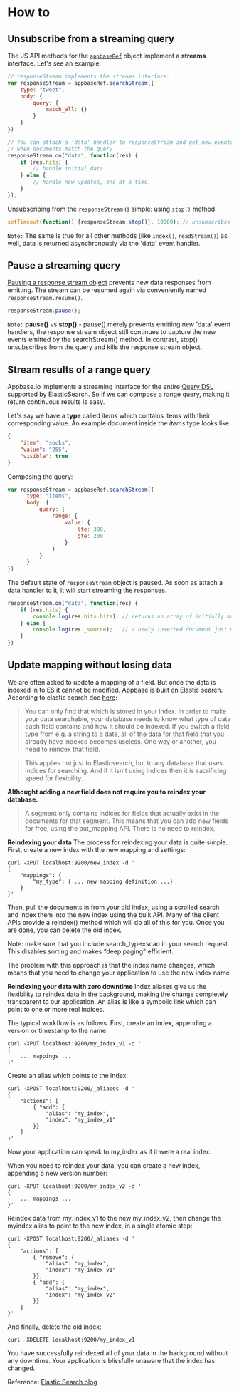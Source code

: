 # How to

## Unsubscribe from a streaming query

The JS API methods for the [``appbaseRef``](http://docs.appbase.io/scalr/javascript/api-reference.html#javascript-api-reference-setup-new-appbase) object implement a **streams** interface. Let's see an example:

```js
// responseStream implements the streams interface.
var responseStream = appbaseRef.searchStream({
    type: "tweet",
    body: {
        query: {
            match_all: {}
        }
    }
})

// You can attach a 'data' handler to responseStream and get new events
// when documents match the query
responseStream.on("data", function(res) {
    if (res.hits) { 
        // handle initial data
    } else {
        // handle new updates, one at a time.
    }
});
```

Unsubscribing from the ``responseStream`` is simple: using ``stop()`` method.

```js
setTimeout(function() {responseStream.stop()}, 10000); // unsubscribes after 10s timeout
```

``Note:`` The same is true for all other methods (like ``index()``, ``readStream()``) as well, data is returned asynchronously via the 'data' event handler.

## Pause a streaming query

[Pausing a response stream object](https://nodejs.org/api/stream.html#stream_readable_pause) prevents new data responses from emitting. The stream can be resumed again via conveniently named ``responseStream.resume()``.

```js
responseStream.pause();
```

``Note:`` **pause()** vs **stop()** - pause() merely prevents emitting new 'data' event handlers, the response stream object still continues to capture the new events emitted by the searchStream() method. In contrast, stop() unsubscribes from the query and kills the response stream object.


## Stream results of a range query

Appbase.io implements a streaming interface for the entire [Query DSL](https://www.elastic.co/guide/en/elasticsearch/reference/1.7/query-dsl.html) supported by ElasticSearch. So if we can compose a range query, making it return continuous results is easy.

Let's say we have a **type** called *items* which contains items with their corresponding value. An example document inside the *items* type looks like:

```json
{
    "item": "socks",
    "value": "255",
    "visible": true
}
```

Composing the query:

```js
var responseStream = appbaseRef.searchStream({
      type: "items",
      body: {
          query: {
              range: {
                  value: {
                      lte: 300,
                      gte: 200
                  }
              }
          }
      }
})
```

The default state of ``responseStream`` object is paused. As soon as attach a data handler to it, it will start streaming the responses.

```js
responseStream.on("data", function(res) {
    if (res.hits) {
        console.log(res.hits.hits); // returns an array of initially matching objects
    } else {
        console.log(res._source);   // a newly inserted document just matched the range query 
    }
})
```

## Update mapping without losing data

We are often asked to update a mapping of a field. But once the data is indexed in to ES it cannot be modified. Appbase is built on Elastic search. According to elastic search doc [here](https://www.elastic.co/blog/changing-mapping-with-zero-downtime):

> You can only find that which is stored in your index. In order to make your data searchable, your database needs to know what type of data each field contains and how it should be indexed. If you switch a field type from e.g. a string to a date, all of the data for that field that you already have indexed becomes useless. One way or another, you need to reindex that field.

> This applies not just to Elasticsearch, but to any database that uses indices for searching. And if it isn't using indices then it is sacrificing speed for flexibility.

**Althought adding a new field does not require you to reindex your database.**

> A segment only contains indices for fields that actually exist in the documents for that segment. This means that you can add new fields for free, using the put_mapping API. There is no need to reindex.

**Reindexing your data**
The process for reindexing your data is quite simple. First, create a new index with the new mapping and settings:

    curl -XPUT localhost:9200/new_index -d '
    {
        "mappings": {
            "my_type": { ... new mapping definition ...}
        }
    }'

Then, pull the documents in from your old index, using a scrolled search and index them into the new index using the bulk API. Many of the client APIs provide a reindex() method which will do all of this for you. Once you are done, you can delete the old index.

Note: make sure that you include search_type=scan in your search request. This disables sorting and makes “deep paging" efficient.

The problem with this approach is that the index name changes, which means that you need to change your application to use the new index name

**Reindexing your data with zero downtime**
Index aliases give us the flexibility to reindex data in the background, making the change completely transparent to our application. An alias is like a symbolic link which can point to one or more real indices.

The typical workflow is as follows. First, create an index, appending a version or timestamp to the name:

    curl -XPUT localhost:9200/my_index_v1 -d '
    { 
	    ... mappings ... 
	}'

Create an alias which points to the index:

    curl -XPOST localhost:9200/_aliases -d '
    {
        "actions": [
            { "add": {
                "alias": "my_index",
                "index": "my_index_v1"
            }}
        ]
    }'

Now your application can speak to my_index as if it were a real index.

When you need to reindex your data, you can create a new index, appending a new version number:

    curl -XPUT localhost:9200/my_index_v2 -d '
    { 
	    ... mappings ...
	}'

Reindex data from my_index_v1 to the new my_index_v2, then change the myindex alias to point to the new index, in a single atomic step:

    curl -XPOST localhost:9200/_aliases -d '
    {
        "actions": [
            { "remove": {
                "alias": "my_index",
                "index": "my_index_v1"
            }},
            { "add": {
                "alias": "my_index",
                "index": "my_index_v2"
            }}
        ]
    }'

And finally, delete the old index:

    curl -XDELETE localhost:9200/my_index_v1

You have successfully reindexed all of your data in the background without any downtime. Your application is blissfully unaware that the index has changed.

Reference: [Elastic Search blog](https://www.elastic.co/blog/changing-mapping-with-zero-downtime)
